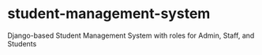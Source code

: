 # student-management-system
Django-based Student Management System with roles for Admin, Staff, and Students
